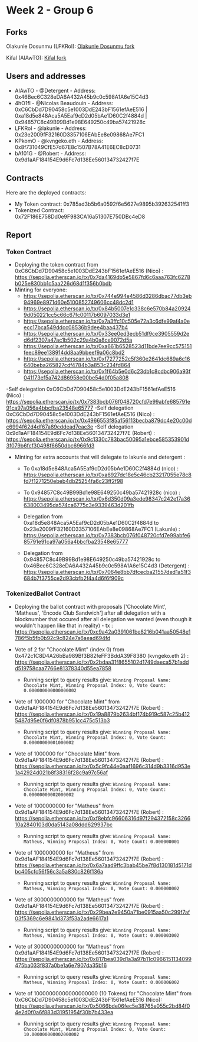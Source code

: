 # Week 2 - Group 6

## Forks

Olakunle Dosunmu (LFKRoI): [Olakunle Dosunmu fork](https://github.com/LakunleD/SolidityBootcampGroup6/)

Kifal (AIAwTO): [Kifal fork](https://github.com/Kifal15/SolidityBootcampGroup6)

## Users and addresses

- AIAwTO - @Detergent - Address: 0x46Bec6C328eDA6A432A45b9c0c598A1A6e15C4d3
- 4hO1fl - @Nicolas Beaudouin - Address: 0xC6CbDd7D90458c5e1003DdE243bF1561efAeE516 | 	0xa18d5e848Aca5A5Eaf9cD2d05bAe1D60C2f4884d | 	0x94857C8c49B99Bd1e98E649250c49ba57421928c
- LFKRoI - @lakunle - Address: 0x23e2009fF32160D3357106EAbEe8e09868Ae7FC1
- KPkomO - @kvngeko.eth - Address: 0x8f731049CfE57d67E8c1507B78A41E6EC8cD0731
- bA101G - @Robert - Address: 0x9d1aAF184154E9d6Fc7d138Ee560134732427f7E


## Contracts
Here are the deployed contracts:
- My Token contract: 0x785ad3b5b6a0592f6e5627e9895b392632541ff3
- Tokenized Contract: 0x72F186E758Dd0e9F983CA16a51307E750DBc4eD8

## Report

### Token Contract
- Deploying the token contract from 0xC6CbDd7D90458c5e1003DdE243bF1561efAeE516 (Nico) : https://sepolia.etherscan.io/tx/0x7da4169db5e5867fd6c6aaa763fc6278b025e830bb1c5aa226d68d1f356b0bdb
- Minting for everyone:
   - https://sepolia.etherscan.io/tx/0x744e994e4586d3286dbac77db3eb94969e8971d60e5100852749606cc48dc2d1
   - https://sepolia.etherscan.io/tx/0x84b5007e1c338c6e570b84a209249d050221cc5c66c67fc00117b6097033d3e1
   - https://sepolia.etherscan.io/tx/0x7a3ffc10c505e72a3c6dfe99af4a0eecc17bca549ddcc08536b9dee4baa437b4
   - https://sepolia.etherscan.io/tx/0x33ee0ed3ecb51df9ce3905559d2ed6df2307a47ac1b502c29a4b0a8ce9072d5a
   - https://sepolia.etherscan.io/tx/0xa661b6528523d11bde7ee9cc575151feec89ee138914dd8aa9bbeef9a06c8bd2
   - https://sepolia.etherscan.io/tx/0xf7277252c5f360e2641dc689a6c16640beba265827cdf4784b3a853c234fd864
   - https://sepolia.etherscan.io/tx/0x1f64b5e0d6c23db1c8cdbc906a93f041173ef5a742d86958e00be54d0f05a808

-Self delegation 0xC6CbDd7D90458c5e1003DdE243bF1561efAeE516 (Nico) : https://sepolia.etherscan.io/tx/0x7383bcb076f048720cfd7e99abfe685791e91ca97a056a4bbcfba23548e65777
-Self delegation 0xC6CbDd7D90458c5e1003DdE243bF1561efAeE516 (Nico) : https://sepolia.etherscan.io/tx/0x4966553f85a156113becba879dc4e20c00dc6994f62d4df67a89cddead7eac3e
-Self delegation 0x9d1aAF184154E9d6Fc7d138Ee560134732427f7E (Robert) : https://sepolia.etherscan.io/tx/0x9c1330c783bac50095a1ebce585353901d3f079b6fcf30498f6650dbc6966fd3

- Minting for extra accounts that will delegate to lakunle and detergent :
   - To 0xa18d5e848Aca5A5Eaf9cD2d05bAe1D60C2f4884d (nico) : https://sepolia.etherscan.io/tx/0xa6927dc18e5c46cb23217055e78c8fd7f1271250ebeb4db25254fa6c23ff2f98
   - To 0x94857C8c49B99Bd1e98E649250c49ba57421928c (nico) : https://sepolia.etherscan.io/tx/0x6d350d09a3ede98347c242e17a36638003495da574ca6775c3e9339463d201fb

   - Delegation from 0xa18d5e848Aca5A5Eaf9cD2d05bAe1D60C2f4884d to 0x23e2009fF32160D3357106EAbEe8e09868Ae7FC1 (Lakunle) : https://sepolia.etherscan.io/tx/0x7383bcb076f048720cfd7e99abfe685791e91ca97a056a4bbcfba23548e65777
   - Delegation from 0x94857C8c49B99Bd1e98E649250c49ba57421928c to  0x46Bec6C328eDA6A432A45b9c0c598A1A6e15C4d3 (Detergent) : https://sepolia.etherscan.io/tx/0x7064e8bb7dfcecba21557ded1a51f3684b7f3755ce2d93cbfb2f4a4d6f6f909c


### TokenizedBallot Contract
- Deploying the ballot contract with proposals \['Chocolate Mint', 'Matheus', 'Encode Club Sandwich'\] after all delegation with a blocknumber that occured after all delegation we wanted (even though it wouldn't happen like that in reality) - tx : https://sepolia.etherscan.io/tx/0xc9a42a0391061be8216b041aa50548e1786f5b5fb0b92c9c824e7a6aead694fd

- Vote of 2 for "Chocolate Mint" (index 0) from 0x472c1C8D4A26bBa989Bf3B82feFF3BddA39F8380 (kvngeko.eth 2) : https://sepolia.etherscan.io/tx/0x2bdaa31f8655102d1749daeca57b1addd519758caa7766e81378340d55ea7858
  - Running script to query results give: `Winning Proposal Name: Chocolate Mint, Winning Proposal Index: 0, Vote Count: 0.000000000000000002`
   
- Vote of 1000000 for "Chocolate Mint" from 0x9d1aAF184154E9d6Fc7d138Ee560134732427f7E (Robert) : 
https://sepolia.etherscan.io/tx/0x19a8879b2634bf174b919c587c25b4125487d95e0f6df0878b951cc475c513b3
  - Running script to query results give: `Winning Proposal Name: Chocolate Mint, Winning Proposal Index: 0, Vote Count: 0.00000000001000002`
- Vote of 1000000 for "Chocolate Mint" from 0x9d1aAF184154E9d6Fc7d138Ee560134732427f7E (Robert) : 
https://sepolia.etherscan.io/tx/0x5c9fc44e0aaf1696c314d9b3316d953e1a42924d021b8f38316f28c9a97c56af
  - Running script to query results give: `Winning Proposal Name: Chocolate Mint, Winning Proposal Index: 0, Vote Count: 0.00000000002000002`
- Vote of 1000000000 for "Matheus" from 0x9d1aAF184154E9d6Fc7d138Ee560134732427f7E (Robert) : 
https://sepolia.etherscan.io/tx/0xf8ebfc96606316d97f294372158c326610a2840103d0da5143a08ddd629937bc
  - Running script to query results give: `Winning Proposal Name: Matheus, Winning Proposal Index: 0, Vote Count: 0.000000001`
- Vote of 1000000000 for "Matheus" from 0x9d1aAF184154E9d6Fc7d138Ee560134732427f7E (Robert) : 
https://sepolia.etherscan.io/tx/0x6a7aad9ffc3bab45be7f8d130181d5171dbc405cfc56f56c3a5a830c826f136a
  - Running script to query results give: `Winning Proposal Name: Matheus, Winning Proposal Index: 0, Vote Count: 0.000000002`
- Vote of 3000000000000 for "Matheus" from 0x9d1aAF184154E9d6Fc7d138Ee560134732427f7E (Robert) : 
https://sepolia.etherscan.io/tx/0x29bea2e9450a71be0915aa50c299f7af03f5369c6e9841d373f53a2ade6617a1
  - Running script to query results give: `Winning Proposal Name: Matheus, Winning Proposal Index: 0, Vote Count: 0.000003002`
- Vote of 3000000000000 for "Matheus" from 0x9d1aAF184154E9d6Fc7d138Ee560134732427f7E (Robert) : 
 https://sepolia.etherscan.io/tx/0x817bea039d1a3a97b11c0966151134099475ba033f837a0be1a6e7907da35b16
  - Running script to query results give: `Winning Proposal Name: Matheus, Winning Proposal Index: 0, Vote Count: 0.000006002`

- Vote of 10000000000000000000 (10 Tokens) for "Chocolate Mint" from 0xC6CbDd7D90458c5e1003DdE243bF1561efAeE516 (Nico):  https://sepolia.etherscan.io/tx/0x5066bde06fec5e38765e055c2bd84f04e2d0f0a6f883d31951954f30b7b433ea
  - Running script to query results give: `Winning Proposal Name: Chocolate Mint, Winning Proposal Index: 0, Vote Count: 10.000000000002000002`
     

